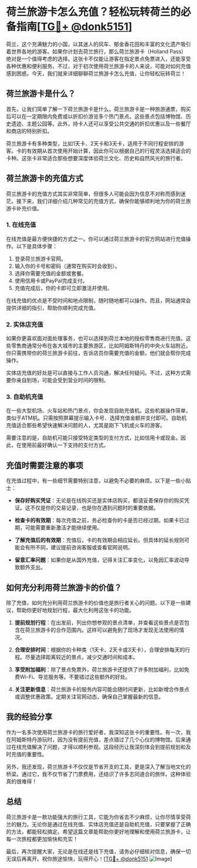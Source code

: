 # 荷兰旅游卡怎么充值？轻松玩转荷兰的必备指南[[TG💪+ @donk5151](https://t.me/s/donk5151)]

荷兰，这个充满魅力的小国，以其迷人的风车、郁金香花田和丰富的文化遗产吸引着世界各地的游客。如果你计划去荷兰旅行，那么荷兰旅游卡（Holland Pass）绝对是一个值得考虑的选择。这张卡不仅能让游客在指定景点免票进入，还能享受各种优惠和便利服务。不过，对于初次使用荷兰旅游卡的人来说，可能对如何充值感到困惑。今天，我们就来详细聊聊荷兰旅游卡怎么充值，让你轻松玩转荷兰！

## 荷兰旅游卡是什么？

首先，让我们简单了解一下荷兰旅游卡是什么。荷兰旅游卡是一种旅游通票，购买后可以在一定期限内免费或以折扣价游览多个热门景点。这些景点包括博物馆、历史遗迹、主题公园等。此外，持卡人还可以享受公共交通的折扣优惠以及一些餐厅和商店的特别折扣。

荷兰旅游卡有多种类型，比如1天卡、2天卡和3天卡，适用于不同行程安排的游客。卡的有效期从首次使用开始计算，因此你可以根据自己的行程灵活选择适合的卡种。这张卡非常适合那些想要深度体验荷兰文化、历史和自然风光的旅行者。

## 荷兰旅游卡的充值方式

荷兰旅游卡的充值方式其实非常简单，但很多人可能会因为信息不对称而感到迷茫。接下来，我们详细介绍几种常见的充值方式，确保你能够顺利地为你的荷兰旅游卡补充价值。

### 1. 在线充值

在线充值是最方便快捷的方式之一。你可以通过荷兰旅游卡的官方网站进行充值操作。以下是具体步骤：

1. 登录荷兰旅游卡官网。
2. 输入你的卡号和密码（通常在购买时会收到）。
3. 选择你需要充值的金额或套餐。
4. 使用信用卡或PayPal完成支付。
5. 充值完成后，你的卡即可立即激活并使用。

在线充值的优点是不受时间和地点限制，随时随地都可以操作。而且，网站通常会提供详细的指引，帮助你顺利完成充值。

### 2. 实体店充值

如果你更喜欢面对面处理事务，也可以选择到荷兰本地的授权零售商进行充值。这些零售商通常分布在各大城市的主要旅游区，比如阿姆斯特丹的中央火车站附近。你只需携带你的荷兰旅游卡前往，告诉店员你需要充值的金额，他们就会帮你完成操作。

实体店充值的好处是可以直接与工作人员沟通，解决任何疑问。不过，这种方式需要你亲自到场，可能会受到营业时间的限制。

### 3. 自助机充值

在一些大型机场、火车站和热门景点，你会发现自助充值机。这些机器操作简单，类似于ATM机。只需按照屏幕提示输入卡号、选择充值金额并支付即可。自助机充值适合那些希望快速解决问题的人，尤其是刚下飞机或火车的游客。

需要注意的是，自助机可能只接受特定类型的支付方式，比如信用卡或现金。因此，在使用前最好确认一下支持的支付方式。

## 充值时需要注意的事项

在充值过程中，有一些细节需要特别注意，以避免不必要的麻烦。以下是一些小贴士：

- **保存好购买凭证**：无论是在线购买还是实体店购买，都请妥善保存你的购买凭证。这不仅是你的交易记录，也是你在遇到问题时的重要依据。
  
- **检查卡的有效期**：每次充值之前，务必检查你的卡是否已经过期。如果卡已过期，可能需要重新激活才能继续使用。

- **了解充值后的有效期**：充值后，卡的有效期会相应延长。但具体的延长规则可能会有所不同，建议提前咨询客服或查看官网说明。

- **留意汇率问题**：如果你是从国外充值，记得关注汇率变化，以免因汇率波动导致额外支出。

## 如何充分利用荷兰旅游卡的价值？

除了充值，如何充分利用荷兰旅游卡的价值也是旅行者关心的问题。以下是一些建议，帮助你更好地规划行程，最大化利用这张卡的功能。

1. **提前规划行程**：在出发前，列出你想参观的景点清单，并查看这些景点是否包含在荷兰旅游卡的合作范围内。这样可以避免到了现场才发现无法使用的情况。

2. **合理安排时间**：根据你的卡种类（1天卡、2天卡或3天卡），合理安排每天的行程。尽量选择距离较近的景点，减少交通时间和成本。

3. **享受附加福利**：除了景点免票外，荷兰旅游卡还提供了许多附加福利，比如免费Wi-Fi、导览服务等。不要错过这些额外的好处。

4. **关注更新信息**：荷兰旅游卡的服务内容可能会随时间更新，比如新增合作景点或调整优惠政策。定期关注官网动态，确保自己掌握最新的信息。

## 我的经验分享

作为一名多次使用荷兰旅游卡的旅行爱好者，我深知这张卡的重要性。有一次，我在阿姆斯特丹游玩时，因为没有提前充值，差点错过了几个心仪的博物馆。后来通过在线充值解决了问题，才得以顺利参观。这段经历让我深刻体会到提前规划和及时充值的重要性。

另外，我还发现，荷兰旅游卡不仅仅是节省开支的工具，更是深入了解当地文化的桥梁。通过它，我不仅节省了门票费用，还结识了许多志同道合的旅伴。这种体验真的很难得！

## 总结

荷兰旅游卡是一款功能强大的旅行工具，它能为你省去不少麻烦，让你尽情享受荷兰的魅力。无论你是通过在线充值、实体店充值还是自助机充值，只要掌握了正确的方法，都能轻松搞定。希望这篇文章能帮助你更好地理解和使用荷兰旅游卡，让每一次旅程都更加愉快和充实！

最后，再次提醒大家，无论是在线还是线下充值，请务必仔细核对信息，确保一切无误后再离开。祝你旅途愉快，玩得开心！[[TG💪+ @donk5151](https://t.me/s/donk5151) ![Image](https://i.postimg.cc/rwNCRYN7/Snipaste-2025-04-30-17-27-05.png)]